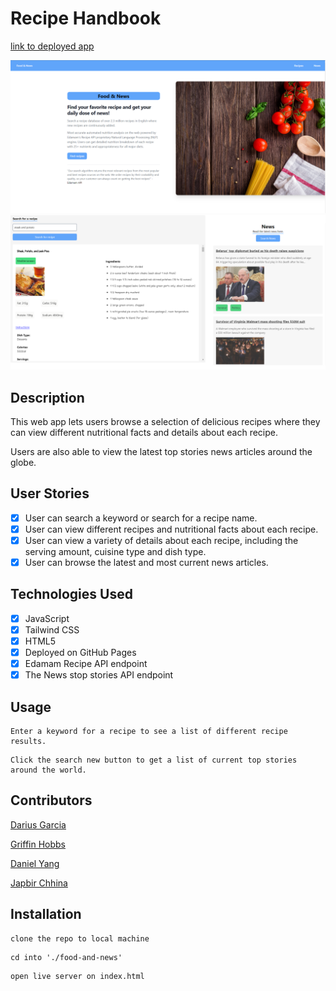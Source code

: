 # Recipe Handbook

[link to deployed app](https://dariusgarcia.github.io/food-and-news/)

![Screenshot of web app](./assets/images/homepage.png)
![Screenshot of web app](./assets/images/dashboard.png)

## Description

This web app lets users browse a selection of delicious recipes where they can view different nutritional facts and details about each recipe. 

Users are also able to view the latest top stories news articles around the globe. 

## User Stories

- [x] User can search a keyword or search for a recipe name.
- [x] User can view different recipes and nutritional facts about each recipe.
- [x] User can view a variety of details about each recipe, including the serving amount, cuisine type and dish type.
- [x] User can browse the latest and most current news articles.

## Technologies Used

- [x] JavaScript
- [x] Tailwind CSS
- [x] HTML5
- [x] Deployed on GitHub Pages
- [x] Edamam Recipe API endpoint
- [x] The News stop stories API endpoint

## Usage

```
Enter a keyword for a recipe to see a list of different recipe results.
```

```
Click the search new button to get a list of current top stories around the world.
```

## Contributors

[Darius Garcia](https://github.com/dariusgarcia/)

[Griffin Hobbs](https://github.com/ffirgin)

[Daniel Yang](https://github.com/danielshang11)

[Japbir Chhina](https://github.com/japchhina)


## Installation

```
clone the repo to local machine
```
```
cd into './food-and-news'
```
```
open live server on index.html
```
